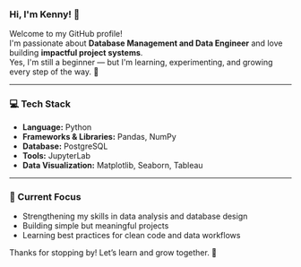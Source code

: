 ### Hi, I'm Kenny! 👋

Welcome to my GitHub profile!  
I'm passionate about **Database Management and Data Engineer** and love building **impactful project systems**.  
Yes, I'm still a beginner — but I'm learning, experimenting, and growing every step of the way. 🚀

---

### 💻 Tech Stack

- **Language:** Python  
- **Frameworks & Libraries:** Pandas, NumPy  
- **Database:** PostgreSQL  
- **Tools:** JupyterLab  
- **Data Visualization:** Matplotlib, Seaborn, Tableau  

---

### 📌 Current Focus
- Strengthening my skills in data analysis and database design  
- Building simple but meaningful projects  
- Learning best practices for clean code and data workflows  

Thanks for stopping by! Let’s learn and grow together. 🌱
